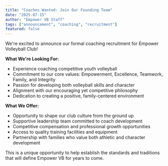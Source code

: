 ```yaml
---
title: "Coaches Wanted: Join Our Founding Team"
date: "2025-07-15"
author: "Empower VB Staff"
tags: ["announcement", "coaching", "recruitment"]
featured: false
---
```


We're excited to announce our formal coaching recruitment for Empower Volleyball Club!

**What We're Looking For:**
- Experience coaching competitive youth volleyball
- Commitment to our core values: Empowerment, Excellence, Teamwork, Family, and Integrity
- Passion for developing both volleyball skills and character
- Alignment with our encouraging yet competitive philosophy
- Dedication to creating a positive, family-centered environment

**What We Offer:**
- Opportunity to shape our club culture from the ground up
- Supportive leadership team committed to coach development
- Competitive compensation and professional growth opportunities
- Access to quality training facilities and equipment
- Partnership with families who value both athletic and character development

This is a unique opportunity to help establish the standards and traditions that will define Empower VB for years to come. 